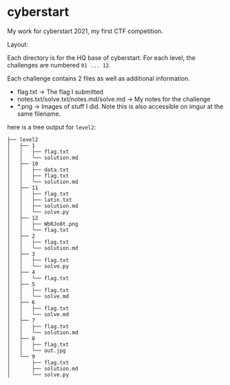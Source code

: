# cyberstart
My work for cyberstart 2021, my first CTF competition.


Layout:

Each directory is for the HQ base of cyberstart. For each level, the challenges are numbered `01 ... 12`.


Each challenge contains 2 files as well as additional information.


+ flag.txt -> The flag I submitted
+ notes.txt/solve.txt/notes.md/solve.md -> My notes for the challenge
+ *.png -> Images of stuff I did. Note this is also accessible on imgur at the same filename.


here is a tree output for `level2`:

```
├── level2
│   ├── 1
│   │   ├── flag.txt
│   │   └── solution.md
│   ├── 10
│   │   ├── data.txt
│   │   ├── flag.txt
│   │   └── solution.md
│   ├── 11
│   │   ├── flag.txt
│   │   ├── latin.txt
│   │   ├── solution.md
│   │   └── solve.py
│   ├── 12
│   │   ├── WbRJo8t.png
│   │   └── flag.txt
│   ├── 2
│   │   ├── flag.txt
│   │   └── solution.md
│   ├── 3
│   │   ├── flag.txt
│   │   └── solve.py
│   ├── 4
│   │   └── flag.txt
│   ├── 5
│   │   ├── flag.txt
│   │   └── solve.md
│   ├── 6
│   │   ├── flag.txt
│   │   └── solve.md
│   ├── 7
│   │   ├── flag.txt
│   │   └── solution.md
│   ├── 8
│   │   ├── flag.txt
│   │   └── out.jpg
│   └── 9
│       ├── flag.txt
│       ├── solution.md
│       └── solve.py
```
